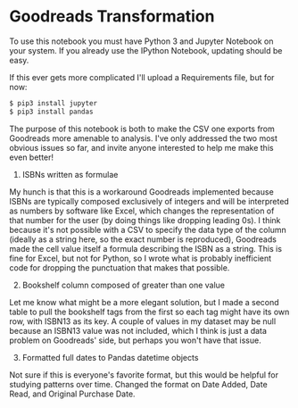 Goodreads Transformation
=========

To use this notebook you must have Python 3 and Jupyter Notebook on your system. If you already use the IPython Notebook, updating should be easy.

If this ever gets more complicated I'll upload a Requirements file, but for now:

```bash
$ pip3 install jupyter
$ pip3 install pandas
```

The purpose of this notebook is both to make the CSV one exports from Goodreads more amenable to analysis. I've only addressed the two most obvious issues so far, and invite anyone interested to help me make this even better!

1. ISBNs written as formulae

My hunch is that this is a workaround Goodreads implemented because ISBNs are typically composed exclusively of integers and will be interpreted as numbers by software like Excel, which changes the representation of that number for the user (by doing things like dropping leading 0s). I think because it's not possible with a CSV to specify the data type of the column (ideally as a string here, so the exact number is reproduced), Goodreads made the cell value itself a formula describing the ISBN as a string. This is fine for Excel, but not for Python, so I wrote what is probably inefficient code for dropping the punctuation that makes that possible.

2. Bookshelf column composed of greater than one value

Let me know what might be a more elegant solution, but I made a second table to pull the bookshelf tags from the first so each tag might have its own row, with ISBN13 as its key. A couple of values in my dataset may be null because an ISBN13 value was not included, which I think is just a data problem on Goodreads' side, but perhaps you won't have that issue.

3. Formatted full dates to Pandas datetime objects

Not sure if this is everyone's favorite format, but this would be helpful for studying patterns over time. Changed the format on Date Added, Date Read, and Original Purchase Date.
